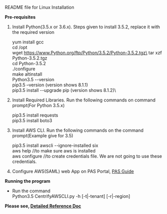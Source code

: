 README file for Linux Installation

**Pre-requisites**

1. Install Python(3.5.x or 3.6.x). Steps given to install 3.5.2, replace it with the required version
    
    yum install gcc\
    cd /opt\
    wget https://www.Python.org/ftp/Python/3.5.2/Python-3.5.2.tgz\
    tar xzf Python-3.5.2.tgz\
    cd Python-3.5.2\
    ./configure\
    make altinstall\
    Python3.5 --version\
    pip3.5 –version (version shows 8.1.1)\
    pip3.5 install --upgrade pip (version shows 8.1.2)\

2. Install Required Libraries. Run the following commands on command prompt(For Python 3.5.x)
    
    pip3.5 install requests\
    pip3.5 install boto3

3. Install AWS CLI. Run the following commands on the command prompt(Example give for 3.5)
    
    pip3.5 install awscli --ignore-installed six\
    aws help //to make sure aws is installed\
    aws configure //to create credentials file. We are not going to use these credentials.

4. Configure AWS(SAML) web App on PAS Portal, [PAS Guide](https://docs.centrify.com/Content/Applications/AppsWeb/AmazonSAML.htm)

**Running the program**
* Run the command\
    Python3.5  CentrifyAWSCLI.py -h [-t|-tenant] <tenant> [-r|-region] <region>

**Please see, [Detailed Reference Doc](https://developer.centrify.com/docs/aws-cli)**
